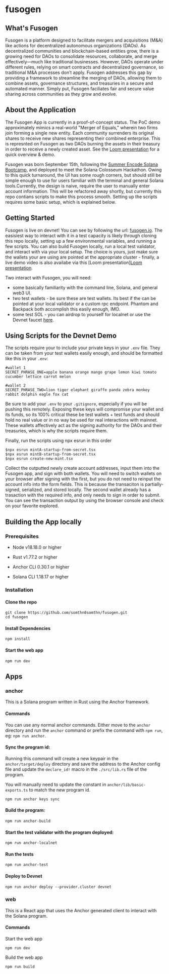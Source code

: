 # fusogen

## What's Fusogen

Fusogen is a platform designed to facilitate mergers and acquisitions (M&A) like actions for decentralized autonomous organizations (DAOs). As decentralized communities and blockchain-based entities grow, there is a growing need for DAOs to consolidate resources, collaborate, and merge effectively—much like traditional businesses. However, DAOs operate under different rules, relying on smart contracts and decentralized governance, so traditional M&A processes don’t apply. Fusogen addresses this gap by providing a framework to streamline the merging of DAOs, allowing them to combine assets, governance structures, and treasuries in a secure and automated manner. Simply put, Fusogen faciliates fair and secure value sharing across communities as they grow and evolve.

## About the Application

The Fusogen App is currently in a proof-of-concept status. The PoC demo approximately mimics a real-world "Merger of Equals," wherein two firms join forming a single new entity. Each community surrenders its original shares to receive new shares representing their combined enterprise. This is represnted on Fusogen as two DAOs burning the assets in their treasury in order to receive a newly created asset. See the [Loom presentation](https://www.loom.com/share/643e4931f83f4ee299340a81234b12cc?sid=d5d0b95c-6600-42e0-a725-f73b79e7e206) for a quick overview & demo.

Fusogen was born September 15th, following the [Summer Encode Solana Bootcamp](https://www.encode.club/solana-summer-bootcamp), and deployed to meet the Solana Colosseum Hackathon. Owing to this quick turnaround, the UI has some rough corners, but should still be simple enough to use for users familiar with the terminal and general Solana tools.Currently, the design is naive, require the user to manually enter account information. This will be refactored away shortly, but currently this repo contians scripts to make this process smooth. Setting up the scripts requires some basic setup, which is explained below.


## Getting Started

Fusogen is live on devnet! You can see by following the url: [fusogen.io](fusogen.io). The easisiest way to interact with it in a test capacity is likely through cloning this repo locally, setting up a few environmental variables, and running a few scripts. You can also build Fusogen locally, run a local test validator, and interact with via your local setup. The choice is yours, just make sure the wallets your are using are pointed at the appropriate cluster - finally, a live demo video is also availabe via this [Loom presentation][Loom presentation](https://www.loom.com/share/643e4931f83f4ee299340a81234b12cc?sid=d5d0b95c-6600-42e0-a725-f73b79e7e206).

Two interact with Fusogen, you will need:
- some basically familiarity with the command line, Solana, and general web3 UI.
- two test wallets - be sure these are test wallets. Its best if the can be pointed at your local validator or a custom rpc endpoint. Phantom and Backpack both accomplish this easily enough, IMO.
- some test SOL - you can airdrop to yourself for localnet or use the Devnet faucet [here](https://faucet.solana.com/).

## Using Scripts for the Devnet Demo

The scripts require your to include your private keys in your `.env` file. They can be taken from your test wallets easily enough, and should be formatted like this in your `.env`:

```code
#wallet 1
SECRET_PHRASE_ONE=apple banana orange mango grape lemon kiwi tomato cucumber lettuce carrot melon
```

```code
#wallet 2
SECRET_PHRASE_TWO=lion tiger elephant giraffe panda zebra monkey rabbit dolphin eagle fox cat
```

Be sure to add your `.env` to your `.gitignore`, especially if you will be pushing this remotely. Exposing these keys will compromise your wallet and its funds, so its 100% critical these be test wallets + test funds and should hold no real value or in no way be used for real interactions with mainnet. These wallets affectively act as the signing authority for the DAOs and their treasuries, which is why the scripts require them. 

Finally, run the scripts using npx esrun in this order

```shell
$npx esrun mintA-startup-from-secret.tsx
$npx esrun mintB-startup-from-secret.tsx
$npx esrun create-new-mint.tsx
```

Collect the outputted newly create account addresses, input them into the Fusogen app, and sign with both wallets. You will need to switch wallets on your browser after signing with the first, but you do not need to reinput the account info into the form fields. This is because the transaciton is partially-signed, serialized, and stored locally. The second wallet already has a trasaction with the required info, and only needs to sign in order to submit. You can see the transaction output by using the browser console and check on your favorite explored.

## Building the App locally

### Prerequisites

- Node v18.18.0 or higher

- Rust v1.77.2 or higher
- Anchor CLI 0.30.1 or higher
- Solana CLI 1.18.17 or higher

### Installation

#### Clone the repo

```shell
git clone https://github.com/somthn0somthn/fusogen.git
cd fusogen
```

#### Install Dependencies

```shell
npm install
```

#### Start the web app

```
npm run dev
```

## Apps

### anchor

This is a Solana program written in Rust using the Anchor framework.

#### Commands

You can use any normal anchor commands. Either move to the `anchor` directory and run the `anchor` command or prefix the command with `npm run`, eg: `npm run anchor`.

#### Sync the program id:

Running this command will create a new keypair in the `anchor/target/deploy` directory and save the address to the Anchor config file and update the `declare_id!` macro in the `./src/lib.rs` file of the program.

You will manually need to update the constant in `anchor/lib/basic-exports.ts` to match the new program id.

```shell
npm run anchor keys sync
```

#### Build the program:

```shell
npm run anchor-build
```

#### Start the test validator with the program deployed:

```shell
npm run anchor-localnet
```

#### Run the tests

```shell
npm run anchor-test
```

#### Deploy to Devnet

```shell
npm run anchor deploy --provider.cluster devnet
```

### web

This is a React app that uses the Anchor generated client to interact with the Solana program.

#### Commands

Start the web app

```shell
npm run dev
```

Build the web app

```shell
npm run build
```
